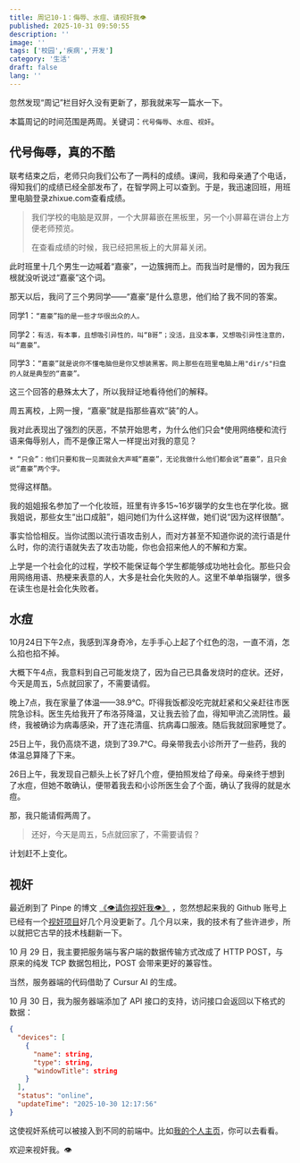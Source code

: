 ```yaml
---
title: 周记10-1：侮辱、水痘、请视奸我👁️
published: 2025-10-31 09:50:55
description: ''
image: ''
tags: ['校园','疾病','开发']
category: '生活'
draft: false 
lang: ''
---
```


忽然发现“周记”栏目好久没有更新了，那我就来写一篇水一下。

本篇周记的时间范围是两周。关键词：`代号侮辱`、`水痘`、`视奸`。

## 代号侮辱，真的不酷

联考结束之后，老师只向我们公布了一两科的成绩。课间，我和母亲通了个电话，得知我们的成绩已经全部发布了，在智学网上可以查到。于是，我迅速回班，用班里电脑登录zhixue.com查看成绩。

> 我们学校的电脑是双屏，一个大屏幕嵌在黑板里，另一个小屏幕在讲台上方便老师预览。
>
> 在查看成绩的时候，我已经把黑板上的大屏幕关闭。

此时班里十几个男生一边喊着“嘉豪”，一边簇拥而上。而我当时是懵的，因为我压根就没听说过“嘉豪”这个词。

那天以后，我问了三个男同学——“嘉豪”是什么意思，他们给了我不同的答案。

同学1：`“嘉豪”指的是一些才华很出众的人。`

同学2：`有活，有本事，且想吸引异性的，叫“B哥”；没活，且没本事，又想吸引异性注意的，叫“嘉豪”。`

同学3：`“嘉豪”就是说你不懂电脑但是你又想装黑客。网上那些在班里电脑上用"dir/s"扫盘的人就是典型的“嘉豪”。`

这三个回答的悬殊太大了，所以我辩证地看待他们的解释。

周五离校，上网一搜，“嘉豪”就是指那些喜欢“装”的人。

我对此表现出了强烈的厌恶，不禁开始思考，为什么他们只会*使用网络梗和流行语来侮辱别人，而不是像正常人一样提出对我的意见？

```
* “只会”：他们只要和我一见面就会大声喊“嘉豪”，无论我做什么他们都会说“嘉豪”，且只会说“嘉豪”两个字。
```

觉得这样酷。

我的姐姐报名参加了一个化妆班，班里有许多15~16岁辍学的女生也在学化妆。据我姐说，那些女生“出口成脏”，姐问她们为什么这样做，她们说“因为这样很酷”。

事实恰恰相反。当你试图以流行语攻击别人，而对方甚至不知道你说的流行语是什么时，你的流行语就失去了攻击功能，你也会招来他人的不解和方案。

上学是一个社会化的过程，学校不能保证每个学生都能够成功地社会化。那些只会用网络用语、热梗来表意的人，大多是社会化失败的人。这里不单单指辍学，很多在读生也是社会化失败者。

## 水痘

10月24日下午2点，我感到浑身奇冷，左手手心上起了个红色的泡，一直不消，怎么掐也掐不掉。

大概下午4点，我意料到自己可能发烧了，因为自己已具备发烧时的症状。还好，今天是周五，5点就回家了，不需要请假。

晚上7点，我在家量了体温——38.9℃。吓得我饭都没吃完就赶紧和父亲赶往市医院急诊科。医生先给我开了布洛芬降温，又让我去验了血，得知甲流乙流阴性。最终，我被确诊为病毒感染，开了连花清瘟、抗病毒口服液。随后我就回家睡觉了。

25日上午，我仍高烧不退，烧到了39.7℃。母亲带我去小诊所开了一些药，我的体温总算降了下来。

26日上午，我发现自己额头上长了好几个痘，便拍照发给了母亲。母亲终于想到了水痘，但她不敢确认，便带着我去和小诊所医生会了个面，确认了我得的就是水痘。

那，我只能请假两周了。

> 还好，今天是周五，5点就回家了，不需要请假？

计划赶不上变化。

## 视奸

最近刷到了 Pinpe 的博文 [《👁请你视奸我👁》](https://pinpe.top/posts/see-me/) ，忽然想起来我的 Github 账号上已经有一个[视奸项目](https://github.com/virelyx258/RStatus)好几个月没更新了。几个月以来，我的技术有了些许进步，所以就把它古早的技术栈翻新一下。

10 月 29 日，我主要把服务端与客户端的数据传输方式改成了 HTTP POST，与原来的纯发 TCP 数据包相比，POST 会带来更好的兼容性。

当然，服务器端的代码借助了 Cursur AI 的生成。

10 月 30 日，我为服务器端添加了 API 接口的支持，访问接口会返回以下格式的数据：

```json
{
  "devices": [
    {
      "name": string,
      "type": string,
      "windowTitle": string
    }
  ],
  "status": "online",
  "updateTime": "2025-10-30 12:17:56"
}
```

这使视奸系统可以被接入到不同的前端中。比如[我的个人主页](https://riseforever.cn)，你可以去看看。

欢迎来视奸我。👁️
